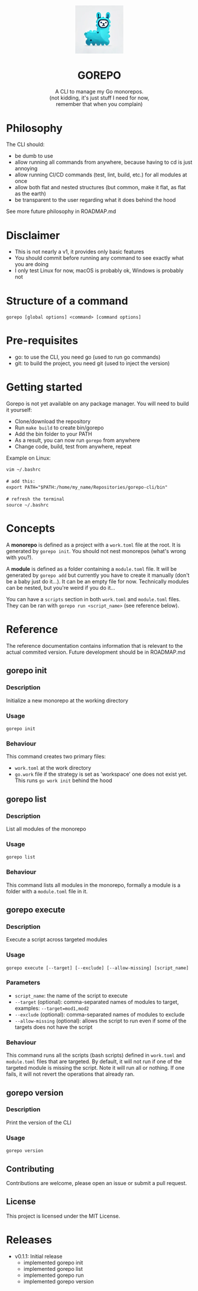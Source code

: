 <div align="center">
    <picture>
        <img style="margin-bottom:0;" width="130" src="./assets/gorepo.png" alt="logo">
    </picture>
    <h1 align="center" >GOREPO</h1>
</div>

<p align="center">
    A CLI to manage my Go monorepos.
    <br/>
    (not kidding, it's just stuff I need for now, <br/>remember that when you complain)
</p>

# Philosophy

The CLI should:
- be dumb to use
- allow running all commands from anywhere, because having to cd is just annoying
- allow running CI/CD commands (test, lint, build, etc.) for all modules at once
- allow both flat and nested structures (but common, make it flat, as flat as the earth)
- be transparent to the user regarding what it does behind the hood

See more future philosophy in ROADMAP.md

# Disclaimer
- This is not nearly a v1, it provides only basic features
- You should commit before running any command to see exactly what you are doing
- I only test Linux for now, macOS is probably ok, Windows is probably not

# Structure of a command

```
gorepo [global options] <command> [command options]
```

# Pre-requisites

- go: to use the CLI, you need go (used to run go commands)
- git: to build the project, you need git (used to inject the version)

# Getting started

Gorepo is not yet available on any package manager. You will need to build it yourself:
- Clone/download the repository
- Run `make build` to create bin/gorepo
- Add the bin folder to your PATH
- As a result, you can now run `gorepo` from anywhere
- Change code, build, test from anywhere, repeat

Example on Linux:
```
vim ~/.bashrc

# add this:
export PATH="$PATH:/home/my_name/Repositories/gorepo-cli/bin"

# refresh the terminal
source ~/.bashrc
```

# Concepts

A **monorepo** is defined as a project with a `work.toml` file at the root. It is generated by `gorepo init`.
You should not nest monorepos (what's wrong with you?).

A **module** is defined as a folder containing a `module.toml` file. It will be generated by `gorepo add` but currently you have to create it manually (don't be a baby just do it...). It can be an empty file for now.
Technically modules can be nested, but you're weird if you do it...

You can have a `scripts` section in both `work.toml` and `module.toml` files. They can be ran with `gorepo run <script_name>` (see reference below).

# Reference

The reference documentation contains information that 
is relevant to the actual commited version. Future development should be in ROADMAP.md

## gorepo init

### Description

Initialize a new monorepo at the working directory

### Usage

```
gorepo init
```

### Behaviour

This command creates two primary files:
- `work.toml` at the work directory
- `go.work` file if the strategy is set as 'workspace' one does not exist yet. This runs `go work init` behind the hood

## gorepo list

### Description

List all modules of the monorepo

### Usage

```
gorepo list
```

### Behaviour

This command lists all modules in the monorepo, formally a module is a folder with a `module.toml` file in it.

## gorepo execute

### Description

Execute a script across targeted modules

### Usage

```
gorepo execute [--target] [--exclude] [--allow-missing] [script_name]
```

### Parameters

- `script_name`: the name of the script to execute
- `--target` (optional): comma-separated names of modules to target, examples: `--target=mod1,mod2`
- `--exclude` (optional): comma-separated names of modules to exclude
- `--allow-missing` (optional): allows the script to run even if some of the targets does not have the script

### Behaviour

This command runs all the scripts (bash scripts) defined in `work.toml` and `module.toml` files that are targeted.
By default, it will not run if one of the targeted module is missing the script.
Note it will run all or nothing. If one fails, it will not revert the operations that already ran.

## gorepo version

### Description

Print the version of the CLI

### Usage

```
gorepo version
```

## Contributing

Contributions are welcome, please open an issue or submit a pull request.

## License

This project is licensed under the MIT License.

# Releases

- v0.1.1: Initial release
  - implemented gorepo init
  - implemented gorepo list
  - implemented gorepo run
  - implemented gorepo version